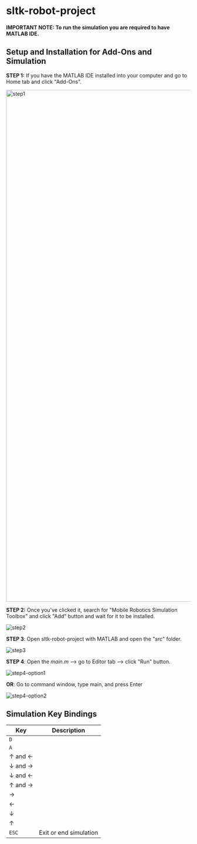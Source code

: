 # sltk-robot-project

#### IMPORTANT NOTE: To run the simulation you are required to have MATLAB IDE.

## Setup and Installation for Add-Ons and Simulation

**STEP 1:** If you have the MATLAB IDE installed into your computer and go to Home tab and click "Add-Ons".

<img width="1396" alt="step1" src="https://user-images.githubusercontent.com/61646199/121876146-91aa5580-cd4c-11eb-9230-ecfbb588b0da.png">

**STEP 2:** Once you've clicked it, search for "Mobile Robotics Simulation Toolbox" and click "Add" button and wait for it to be installed.

![step2](https://user-images.githubusercontent.com/61646199/121876176-9838cd00-cd4c-11eb-91d7-34edd9b42c17.png)

**STEP 3**: Open sltk-robot-project with MATLAB and open the "*src*" folder.

![step3](https://user-images.githubusercontent.com/61646199/121876209-9f5fdb00-cd4c-11eb-81e6-74c53da599d1.png)

**STEP 4**: Open the *main.m* --> go to Editor tab --> click "Run" button.

![step4-option1](https://user-images.githubusercontent.com/61646199/121876258-aa1a7000-cd4c-11eb-8c8f-e04649a2be41.png)

**OR**: Go to command window, type main, and press Enter

![step4-option2](https://user-images.githubusercontent.com/61646199/121876296-b30b4180-cd4c-11eb-9ca7-da50340567cc.png)

## Simulation Key Bindings

| Key                 | Description            |
| ------------------- | ---------------------- |
| `D`                 |                        |
| `A`                 |                        |
| &#8593; and &#8592; |                        |
| &#8595; and &#8594; |                        |
| &#8595; and &#8592; |                        |
| &#8593; and &#8594; |                        |
| &#8594;             |                        |
| &#8592;             |                        |
| &#8595;             |                        |
| &#8593;             |                        |
| `ESC`               | Exit or end simulation |


